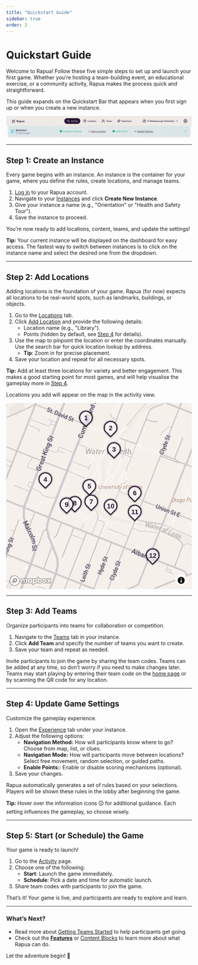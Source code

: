 ```yaml
---
title: "Quickstart Guide"
sidebar: true
order: 2
---
```


# Quickstart Guide

Welcome to Rapua! Follow these five simple steps to set up and launch your first game. Whether you’re hosting a team-building event, an educational exercise, or a community activity, Rapua makes the process quick and straightforward.

This guide expands on the Quickstart Bar that appears when you first sign up or when you create a new instance.

![](/static/images/docs/quickstart-bar.webp)

---

## Step 1: Create an Instance

Every game begins with an instance. An instance is the container for your game, where you define the rules, create locations, and manage teams.

1. [Log in](/login) to your Rapua account.  
2. Navigate to your [Instances](/admin/instances) and click **Create New Instance**.  
3. Give your instance a name (e.g., "Orientation" or "Health and Safety Tour").  
4. Save the instance to proceed.  

You’re now ready to add locations, content, teams, and update the settings!

**Tip:** Your current instance will be displayed on the dashboard for easy access. The fastest way to switch between instances is to click on the instance name and select the desired one from the dropdown.

---

## Step 2: Add Locations  

Adding locations is the foundation of your game. Rapua (for now) expects all locations to be real-world spots, such as landmarks, buildings, or objects.

1. Go to the [Locations](/admin/locations) tab.  
2. Click [Add Location](/admin/locations) and provide the following details:  
   - Location name (e.g., "Library").  
   - Points (hidden by default, see [Step 4](#step-4-update-game-settings) for details).
3. Use the map to pinpoint the location or enter the coordinates manually. Use the search bar for quick location lookup by address.
   - **Tip**: Zoom in for precise placement.
3. Save your location and repeat for all necessary spots.  

**Tip:** Add at least three locations for variety and better engagement. This makes a good starting point for most games, and will help visualise the gameplay more in [Step 4](#step-4-update-game-settings).

Locations you add will appear on the map in the activity view.

![](/static/images/docs/activity-map.webp)

---

## Step 3: Add Teams  

Organize participants into teams for collaboration or competition.  
1. Navigate to the [Teams](/admin/teams) tab in your instance.  
2. Click **Add Team** and specify the number of teams you want to create.
3. Save your team and repeat as needed.  

Invite participants to join the game by sharing the team codes. Teams can be added at any time, so don’t worry if you need to make changes later. Teams may start playing by entering their team code on the [home page](/) or by scanning the QR code for any location.

---

## Step 4: Update Game Settings  

Customize the gameplay experience.  

1. Open the [Experience](/admin/experience) tab under your instance.  
2. Adjust the following options:  
   - **Navigation Method:** How will participants know where to go? Choose from map, list, or clues.
   - **Navigation Mode:** How will participants move between locations? Select free movement, random selection, or guided paths.
   - **Enable Points:**: Enable or disable scoring mechanisms (optional).  
3. Save your changes.

Rapua automatically generates a set of rules based on your selections. Players will be shown these rules in the lobby after beginning the game.

**Tip:** Hover over the information icons 🛈 for additional guidance. Each setting influences the gameplay, so choose wisely.

---

## Step 5: Start (or Schedule) the Game

Your game is ready to launch!  
1. Go to the [Activity](/admin/actvity) page.  
2. Choose one of the following:  
   - **Start**: Launch the game immediately.  
   - **Schedule**: Pick a date and time for automatic launch.  
3. Share team codes with participants to join the game.

That’s it! Your game is live, and participants are ready to explore and learn.

---

### What’s Next?

- Read more about [Getting Teams Started](/docs/user/players-and-teams) to help participants get going.
- Check out the **[Features](/docs/user/features)** or [Content Blocks](/docs/user/blocks) to learn more about what Rapua can do.

Let the adventure begin! 🚀
